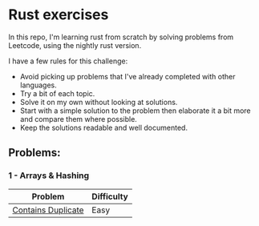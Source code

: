 # Rust exercises

In this repo, I'm learning rust from scratch by solving problems from Leetcode, using the nightly rust version.

I have a few rules for this challenge:

- Avoid picking up problems that I've already completed with other languages.
- Try a bit of each topic.
- Solve it on my own without looking at solutions.
- Start with a simple solution to the problem then elaborate it a bit more and compare them where possible.
- Keep the solutions readable and well documented.

## Problems:

### 1 - Arrays & Hashing

| Problem | Difficulty |
|---|---|
| [Contains Duplicate](https://leetcode.com/problems/contains-duplicate/) | Easy |